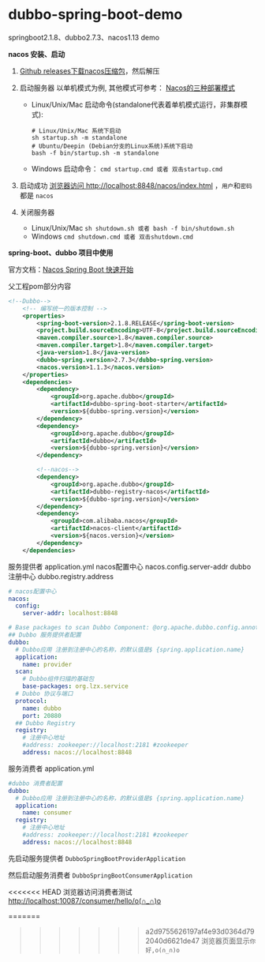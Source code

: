 # dubbo-spring-boot-demo
springboot2.1.8、dubbo2.7.3、nacos1.13 demo

**nacos 安装、启动**

1. [Github releases下载nacos压缩包](https://github.com/alibaba/nacos/releases)，然后解压
2. 启动服务器
	以单机模式为例, 其他模式可参考： [Nacos的三种部署模式](https://www.jianshu.com/p/8a0df112d03d)
	- Linux/Unix/Mac 启动命令(standalone代表着单机模式运行，非集群模式):
		```shell
		# Linux/Unix/Mac 系统下启动
		sh startup.sh -m standalone
		# Ubuntu/Deepin (Debian分支的Linux系统)系统下启动
		bash -f bin/startup.sh -m standalone
		```
	
	- Windows 启动命令：
 	`cmd startup.cmd 或者 双击startup.cmd`

3. 启动成功
[浏览器访问 http://localhost:8848/nacos/index.html](http://localhost:8848/nacos/index.html) ，`用户`和`密码`都是 `nacos`

4. 关闭服务器
	- Linux/Unix/Mac
 	`sh shutdown.sh 或者 bash -f bin/shutdown.sh`
	- Windows
	`cmd shutdown.cmd 或者 双击shutdown.cmd`

**spring-boot、dubbo 项目中使用**

官方文档：[Nacos Spring Boot 快速开始](https://nacos.io/zh-cn/docs/quick-start-spring-boot.html)

父工程pom部分内容
```xml
<!--Dubbo-->
	<!-- 编写统一的版本控制 -->
    <properties>
        <spring-boot-version>2.1.8.RELEASE</spring-boot-version>
        <project.build.sourceEncoding>UTF-8</project.build.sourceEncoding>
        <maven.compiler.source>1.8</maven.compiler.source>
        <maven.compiler.target>1.8</maven.compiler.target>
        <java-version>1.8</java-version>
        <dubbo-spring.version>2.7.3</dubbo-spring.version>
        <nacos.version>1.1.3</nacos.version>
    </properties>
    <dependencies>
        <dependency>
            <groupId>org.apache.dubbo</groupId>
            <artifactId>dubbo-spring-boot-starter</artifactId>
            <version>${dubbo-spring.version}</version>
        </dependency>
        <dependency>
            <groupId>org.apache.dubbo</groupId>
            <artifactId>dubbo</artifactId>
            <version>${dubbo-spring.version}</version>
        </dependency>

        <!--nacos-->
        <dependency>
            <groupId>org.apache.dubbo</groupId>
            <artifactId>dubbo-registry-nacos</artifactId>
            <version>${dubbo-spring.version}</version>
        </dependency>
        <dependency>
            <groupId>com.alibaba.nacos</groupId>
            <artifactId>nacos-client</artifactId>
            <version>${nacos.version}</version>
        </dependency>
 	</dependencies>
```

服务提供者 application.yml
nacos配置中心 nacos.config.server-addr
dubbo注册中心 dubbo.registry.address

```yml
# nacos配置中心
nacos:
  config:
    server-addr: localhost:8848

# Base packages to scan Dubbo Component: @org.apache.dubbo.config.annotation.Service
## Dubbo 服务提供者配置
dubbo:
  # Dubbo应用 注册到注册中心的名称，的默认值是$ {spring.application.name}
  application:
    name: provider
  scan:
    # Dubbo组件扫描的基础包
    base-packages: org.lzx.service
  # Dubbo 协议与端口
  protocol:
    name: dubbo
    port: 20880
  ## Dubbo Registry
  registry:
    # 注册中心地址
    #address: zookeeper://localhost:2181 #zookeeper
    address: nacos://localhost:8848
```

服务消费者 application.yml
```yml
#dubbo 消费者配置
dubbo:
  # Dubbo应用 注册到注册中心的名称，的默认值是$ {spring.application.name}
  application:
    name: consumer
  registry:
    # 注册中心地址
    #address: zookeeper://localhost:2181 #zookeeper
    address: nacos://localhost:8848
```

先启动服务提供者 `DubboSpringBootProviderApplication`

然后启动服务消费者 `DubboSpringBootConsumerApplication`

<<<<<<< HEAD
浏览器访问消费者测试 [http://localhost:10087/consumer/hello/o(∩_∩)o](http://localhost:10087/consumer/hello/o(∩_∩)o)

=======
>>>>>>> a2d9755626197af4e93d0364d792040d6621de47
浏览器页面显示`你好,o(∩_∩)o`
